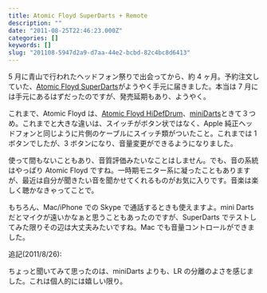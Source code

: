 ```yaml
---
title: Atomic Floyd SuperDarts + Remote
description: ""
date: "2011-08-25T22:46:23.000Z"
categories: []
keywords: []
slug: "201108-5947d2a9-d7aa-44e2-bcbd-82c4bc8d6413"
---
```


5 月に青山で行われたヘッドフォン祭りで出会ってから、約 4 ヶ月。予約注文していた、[Atomic Floyd SuperDarts](http://www.focal.co.jp/products/detail.php?product_id=525)がようやく手元に届きました。本当は 7 月には手元にあるはずだったのですが、発売延期もあり、ようやく。

これまで、Atomic Floyd は、[Atomic Floyd HiDefDrum](/posts/c32d4c11-7dd5-4d31-bdb0-54d724e812c4/)、[miniDarts](/posts/06c5c3ff-7725-4587-9da0-8d084da4450d/)ときて３つめ。これまでと大きな違いは、スイッチがボタン状ではなく、Apple 純正ヘッドフォンと同じように片側のケーブルにスイッチ類がついたこと。これまでは 1 ボタンでしたが、3 ボタンになり、音量変更ができるようになりました。

使って間もないこともあり、音質評価みたいなことはしません。でも、音の系統はやっぱり Atomic Floyd ですね。一時期モニター系に凝ったこともありますが、最近は自分が聞きたい音を聞かせてくれるものがお気に入りです。音楽は楽しく聴かなきゃってことで。

もちろん、Mac/iPhone での Skype で通話するときも使えますよ。mini Darts だとマイクが遠いかなぁと思うこともあったのですが、SuperDarts でテストしてみた限りその辺は大丈夫みたいですね。Mac でも音量コントロールができました。

追記(2011/8/26):

ちょっと聞いてみて思ったのは、miniDarts よりも、LR の分離のよさを感じました。これは個人的には嬉しい限り。
